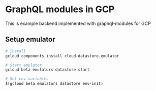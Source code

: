 # GraphQL modules in GCP

This is example backend implemented with graphql-modules for GCP

## Setup emulator

```sh
# Install
gcloud components install cloud-datastore-emulator

# Start emulator
gcloud beta emulators datastore start

# Set env variables
$(gcloud beta emulators datastore env-init)
```